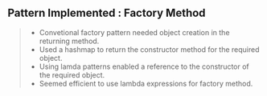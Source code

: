 ## Pattern Implemented : Factory Method

> - Convetional factory pattern  needed object creation in the returning method.<br>
> - Used a hashmap to return the constructor method for the required object. <br>
> - Using lamda patterns enabled a reference to the constructor of the required object. <br>
> - Seemed efficient to use lambda expressions for factory method.
